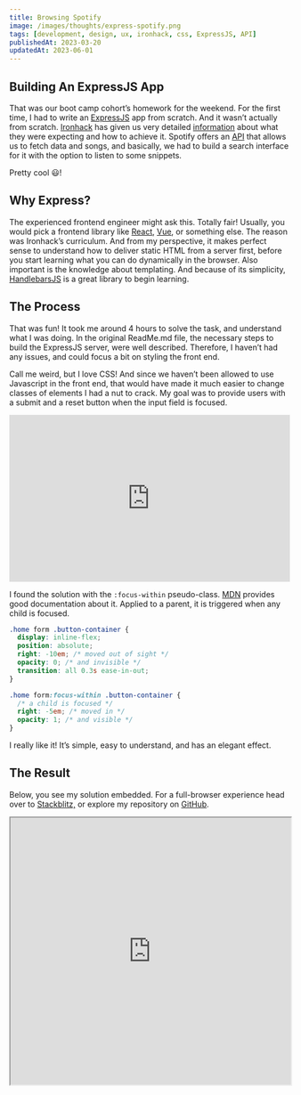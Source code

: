 ```yaml
---
title: Browsing Spotify
image: /images/thoughts/express-spotify.png
tags: [development, design, ux, ironhack, css, ExpressJS, API]
publishedAt: 2023-03-20
updatedAt: 2023-06-01
---
```


## Building An ExpressJS App

That was our boot camp cohort’s homework for the weekend. For the first time, I had to write an [ExpressJS](https://expressjs.com) app from scratch. And it wasn’t actually from scratch. [Ironhack](https://www.ironhack.com) has given us very detailed [information](https://github.com/ironhack-labs/lab-express-spotify) about what they were expecting and how to achieve it. Spotify offers an [API](https://developer.spotify.com/web-api/) that allows us to fetch data and songs, and basically, we had to build a search interface for it with the option to listen to some snippets.

Pretty cool 😃!

## Why Express?

The experienced frontend engineer might ask this. Totally fair! Usually, you would pick a frontend library like [React](https://reactjs.org), [Vue](https://vuejs.org), or something else. The reason was Ironhack’s curriculum. And from my perspective, it makes perfect sense to understand how to deliver static HTML from a server first, before you start learning what you can do dynamically in the browser. Also important is the knowledge about templating. And because of its simplicity, [HandlebarsJS](https://handlebarsjs.com) is a great library to begin learning.

## The Process

That was fun! It took me around 4 hours to solve the task, and understand what I was doing. In the original ReadMe.md file, the necessary steps to build the ExpressJS server, were well described. Therefore, I haven’t had any issues, and could focus a bit on styling the front end.

Call me weird, but I love CSS! And since we haven’t been allowed to use Javascript in the front end, that would have made it much easier to change classes of elements I had a nut to crack. My goal was to provide users with a submit and a reset button when the input field is focused.

<iframe height="300" style="width: 100%;" scrolling="no" title="Search:focus-within" src="https://codepen.io/PDXIII/embed/preview/dygBwQE?default-tab=" frameborder="no" loading="lazy" allowtransparency="true" allowfullscreen="true">
  See the Pen <a href="https://codepen.io/PDXIII/pen/dygBwQE">
  Search:focus-within</a> by Peter Sekan (<a href="https://codepen.io/PDXIII">@PDXIII</a>)
  on <a href="https://codepen.io">CodePen</a>.
</iframe>

I found the solution with the `:focus-within` pseudo-class. [MDN](https://developer.mozilla.org/en-US/docs/Web/CSS/:focus-within) provides good documentation about it. Applied to a parent, it is triggered when any child is focused.

```css
.home form .button-container {
  display: inline-flex;
  position: absolute;
  right: -10em; /* moved out of sight */
  opacity: 0; /* and invisible */
  transition: all 0.3s ease-in-out;
}

.home form:focus-within .button-container {
  /* a child is focused */
  right: -5em; /* moved in */
  opacity: 1; /* and visible */
}
```

I really like it! It’s simple, easy to understand, and has an elegant effect.

## The Result

Below, you see my solution embedded. For a full-browser experience head over to [Stackblitz,](https://stackblitz.com/edit/stackblitz-starters-8a4eez?file=readme.md) or explore my repository on [GitHub](https://github.com/PDXIII/lab-express-spotify).

<iframe src="https://stackblitz.com/edit/stackblitz-starters-8a4eez?ctl=1&embed=1&file=readme.md&hideExplorer=1&view=preview" width="100%" height="480px"></iframe>
